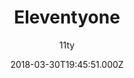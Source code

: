 ---
title: Eleventyone
github: https://github.com/philhawksworth/eleventyone
demo: https://eleventyone.netlify.app/
author: 11ty
ssg:
  - Eleventy
cms:
  - Markdown
date: 2018-03-30T19:45:51.000Z
description: A scaffold for a quick start building with the Eleventy SSG
draft: true
publish_date: '2018-03-30T19:45:51Z'
update_date: '2021-01-18T11:29:03Z'
github_star: 446
github_fork: 117
---